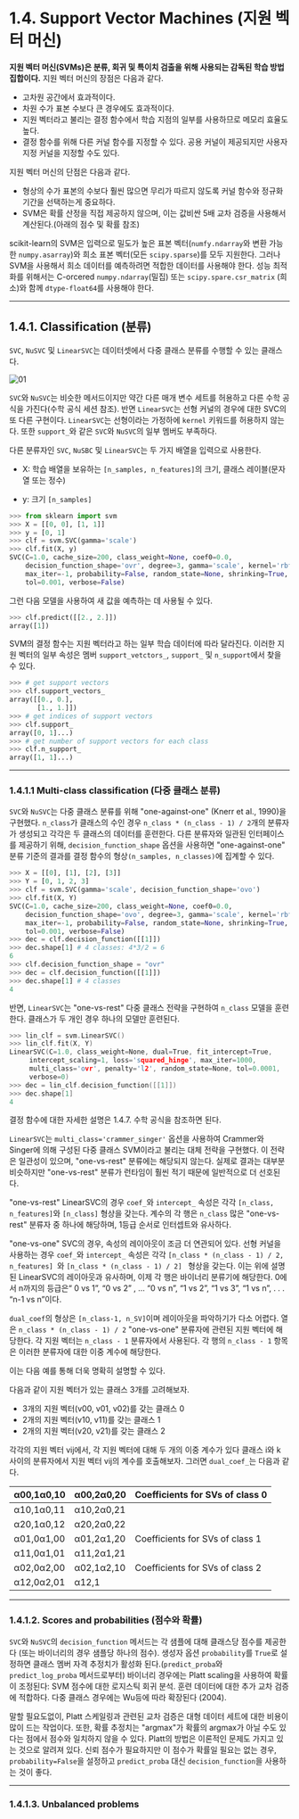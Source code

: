 # 1.4. Support Vector Machines (지원 벡터 머신)

**지원 벡터 머신(SVMs)은 분류, 회귀 및 특이치 검출을 위해 사용되는 감독된 학습 방법 집합이다.** 
지원 벡터 머신의 장점은 다음과 같다.

- 고차원 공간에서 효과적이다.
- 차원 수가 표본 수보다 큰 경우에도 효과적이다.
- 지원 벡터라고 불리는 결정 함수에서 학습 지점의 일부를 사용하므로 메모리 효율도 높다.
- 결정 함수를 위해 다른 커널 함수를 지정할 수 있다. 공용 커널이 제공되지만 사용자 지정 커널을 지정할 수도 있다.

지원 벡터 머신의 단점은 다음과 같다.

- 형상의 수가 표본의 수보다 훨씬 많으면 무리가 따르지 않도록 커널 함수와 정규화 기간을 선택하는게 중요하다.
- SVM은 확률 산정을 직접 제공하지 않으며, 이는 값비싼 5배 교차 검증을 사용해서 계산된다.(아래의 점수 및 확률 참조)

scikit-learn의 SVM은 입력으로 밀도가 높은 표본 벡터(`numfy.ndarray`와 변환 가능한 `numpy.asarray`)와 희소 표본 벡터(모든 `scipy.sparse`)를 모두 지원한다. 그러나 SVM을 사용해서 희소 데이터를 예측하려면 적합한 데이터를 사용해야 한다. 성능 최적화를 위해서는 C-orcered  `numpy.ndarray`(밀집) 또는  `scipy.spare.csr_matrix` (희소)와 함께 `dtype-float64`를 사용해야 한다.

---

## 1.4.1. Classification (분류)

`SVC`, `NuSVC` 및 `LinearSVC`는 데이터셋에서 다중 클래스 분류를 수행할 수 있는 클래스다.

![01](https://scikit-learn.org/stable/_images/sphx_glr_plot_iris_0012.png)

`SVC`와 `NuSVC`는 비슷한 메서드이지만 약간 다른 매개 변수 세트를 허용하고 다른 수학 공식을 가진다(수학 공식 세션 참조). 반면 `LinearSVC`는 선형 커널의 경우에 대한 SVC의 또 다른 구현이다. `LinearSVC`는 선형이라는 가정하에 `kernel` 키워드를 허용하지 않는다. 또한 `support_`와 같은 `SVC`와 `NuSVC`의 일부 멤버도 부족하다.

다른 분류자인 `SVC`, `NuSBC` 및 `LinearSVC`는 두 가지 배열을 입력으로 사용한다.

- X: 학습 배열을 보유하는 `[n_samples, n_features]`의 크기, 클래스 레이블(문자열 또는 정수)

- y: 크기 `[n_samples]`

```python
>>> from sklearn import svm
>>> X = [[0, 0], [1, 1]]
>>> y = [0, 1]
>>> clf = svm.SVC(gamma='scale')
>>> clf.fit(X, y)  
SVC(C=1.0, cache_size=200, class_weight=None, coef0=0.0,
    decision_function_shape='ovr', degree=3, gamma='scale', kernel='rbf',
    max_iter=-1, probability=False, random_state=None, shrinking=True,
    tol=0.001, verbose=False)
```

그런 다음 모델을 사용하여 새 값을 예측하는 데 사용될 수 있다.

```python
>>> clf.predict([[2., 2.]])
array([1])
```

SVM의 결정 함수는 지원 벡터라고 하는 일부 학습 데이터에 따라 달라진다. 이러한 지원 벡터의 일부 속성은 멤버 `support_vetctors_`, `support_` 및 `n_support`에서 찾을 수 있다.

```python
>>> # get support vectors
>>> clf.support_vectors_
array([[0., 0.],
       [1., 1.]])
>>> # get indices of support vectors
>>> clf.support_ 
array([0, 1]...)
>>> # get number of support vectors for each class
>>> clf.n_support_ 
array([1, 1]...)
```

---

### 1.4.1.1 Multi-class classification (다중 클래스 분류)

`SVC`와 `NuSVC`는 다중 클래스 분류를 위해 "one-against-one" (Knerr et al., 1990)을 구현했다. `n_class`가 클래스의 수인 경우 `n_class * (n_class - 1) / 2`개의 분류자가 생성되고 각각은 두 클래스의 데이터를 훈련한다. 다른 분류자와 일관된 인터페이스를 제공하기 위해, `decision_function_shape` 옵션을 사용하면 "one-against-one" 분류 기준의 결과를 결정 함수의 형상`(n_samples, n_classes)`에 집계할 수 있다.

```python
>>> X = [[0], [1], [2], [3]]
>>> Y = [0, 1, 2, 3]
>>> clf = svm.SVC(gamma='scale', decision_function_shape='ovo')
>>> clf.fit(X, Y) 
SVC(C=1.0, cache_size=200, class_weight=None, coef0=0.0,
    decision_function_shape='ovo', degree=3, gamma='scale', kernel='rbf',
    max_iter=-1, probability=False, random_state=None, shrinking=True,
    tol=0.001, verbose=False)
>>> dec = clf.decision_function([[1]])
>>> dec.shape[1] # 4 classes: 4*3/2 = 6
6
>>> clf.decision_function_shape = "ovr"
>>> dec = clf.decision_function([[1]])
>>> dec.shape[1] # 4 classes
4
```

반면, `LinearSVC`는 "one-vs-rest" 다중 클래스 전략을 구현하여 `n_class` 모델을 훈련한다. 클래스가 두 개인 경우 하나의 모델만 훈련된다.

```cpp
>>> lin_clf = svm.LinearSVC()
>>> lin_clf.fit(X, Y) 
LinearSVC(C=1.0, class_weight=None, dual=True, fit_intercept=True,
     intercept_scaling=1, loss='squared_hinge', max_iter=1000,
     multi_class='ovr', penalty='l2', random_state=None, tol=0.0001,
     verbose=0)
>>> dec = lin_clf.decision_function([[1]])
>>> dec.shape[1]
4
```

결정 함수에 대한 자세한 설명은 1.4.7. 수학 공식을 참조하면 된다.

`LinearSVC`는 `multi_class='crammer_singer'` 옵션을 사용하여 Crammer와 Singer에 의해 구성된 다중 클래스 SVM이라고 불리는 대체 전략을 구현했다. 이 전략은 일관성이 있으며, "one-vs-rest" 분류에는 해당되지 않는다. 실제로 결과는 대부분 비슷하지만 "one-vs-rest" 분류가 런타임이 훨씬 적기 때문에  일반적으로 더 선호된다.

"one-vs-rest" LinearSVC의 경우 `coef_`와 `intercept_` 속성은 각각 `[n_class, n_features]`와 `[n_class]` 형상을 갖는다. 계수의 각 행은 `n_class` 많은 "one-vs-rest" 분류자 중 하나에 해당하며, 1등급 순서로 인터셉트와 유사하다.

"one-vs-one" SVC의 경우, 속성의 레이아웃이 조금 더 연관되어 있다. 선형 커널을 사용하는 경우 `coef_`와 `intercept_` 속성은 각각 `[n_class * (n_class - 1) / 2, n_features] `와 `[n_class * (n_class - 1) / 2] ` 형상을 갖는다. 이는 위에 설명된 LinearSVC의 레이아웃과 유사하며, 이제 각 행은 바이너리 분류기에 해당한다. 0에서 n까지의 등급은“ 0 vs 1”, “0 vs 2” , … “0 vs n”, “1 vs 2”, “1 vs 3”, “1 vs n”, . . . “n-1 vs n”이다.

`dual_coef`의 형상은 `[n_class-1, n_SV]`이며 레이아웃을 파악하기가 다소 어렵다.  열은 `n_class * (n_class - 1) / 2` "one-vs-one" 분류자에 관련된 지원 벡터에 해당한다. 각 지원 벡터는 `n_class - 1` 분류자에서 사용된다. 각 행의 `n_class - 1` 항목은 이러한 분류자에 대한 이중 계수에 해당한다.

이는 다음 예를 통해 더욱 명확히 설명할 수 있다.

다음과 같이 지원 벡터가 있는 클래스 3개를 고려해보자.

- 3개의 지원 벡터(v00, v01, v02)를 갖는 클래스 0
- 2개의 지원 벡터(v10, v11)를 갖는 클래스 1
- 2개의 지원 벡터(v20, v21)를 갖는 클래스 2

각각의 지원 벡터 vij에서, 각 지원 벡터에 대해 두 개의 이중 계수가 있다 클래스 i와 k 사이의 분류자에서 지원 벡터 vij의 계수를 호출해보자. 그러면 `dual_coef_`는 다음과 같다.

| α00,1α0,10 | α00,2α0,20 | Coefficients for SVs of class 0 |
| ---------- | ---------- | ------------------------------- |
| α10,1α0,11 | α10,2α0,21 |                                 |
| α20,1α0,12 | α20,2α0,22 |                                 |
| α01,0α1,00 | α01,2α1,20 | Coefficients for SVs of class 1 |
| α11,0α1,01 | α11,2α1,21 |                                 |
| α02,0α2,00 | α02,1α2,10 | Coefficients for SVs of class 2 |
| α12,0α2,01 | α12,1      |                                 |

---

### 1.4.1.2. Scores and probabilities (점수와 확률)

`SVC`와 `NuSVC`의 `decision_function` 메서드는 각 샘플에 대해 클래스당 점수를 제공한다 (또는 바이너리의 경우 샘플당 하나의 점수). 생성자 옵션 `probability`를 `True`로 설정하면 클래스 멤버 자격 추정치가 활성화 된다.(`predict_proba`와 `predict_log_proba` 메서드로부터)  바이너리 경우에는 Platt scaling을 사용하여 확률이 조정된다: SVM 점수에 대한 로지스틱 회귀 분석. 훈련 데이터에 대한 추가 교차 검증에 적합하다. 다중 클래스 경우에는 Wu등에 따라 확장된다 (2004).

말할 필요도없이, Platt 스케일링과 관련된 교차 검증은 대형 데이터 세트에 대한 비용이 많이 드는 작업이다. 또한, 확률 추정치는 "argmax"가 확률의 argmax가 아닐 수도 있다는 점에서 점수와 일치하지 않을 수 있다. Platt의 방법은 이론적인 문제도 가지고 있는 것으로 알려져 있다. 신뢰 점수가 필요하지만 이 점수가 확률일 필요는 없는 경우, `probability=False`을 설정하고 `predict_proba` 대신 `decision_function`을 사용하는 것이 좋다.

---

### 1.4.1.3. Unbalanced problems